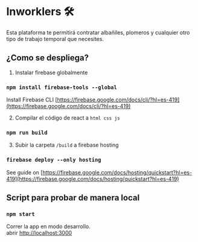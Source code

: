 # Inworklers 🛠

Esta plataforma te permitirá contratar albañiles, plomeros y cualquier otro tipo de trabajo temporal que necesites.

## ¿Como se despliega?
1. Instalar firebase globalmente
### `npm install firebase-tools --global`
Install Firebase CLI [https://firebase.google.com/docs/cli/?hl=es-419](https://firebase.google.com/docs/cli/?hl=es-419)

2. Compilar el código  de react a `html css js`
### `npm run build`

3. Subir la carpeta `/build` a firebase hosting
### `firebase deploy --only hosting`
See guide on [https://firebase.google.com/docs/hosting/quickstart?hl=es-419](https://firebase.google.com/docs/hosting/quickstart?hl=es-419)

## Script para probar de manera local


### `npm start`

Correr la app en modo desarrollo.<br>
abrir [http://localhost:3000](http://localhost:3000) 
